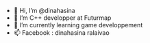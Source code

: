 - 👋 Hi, I’m @dinahasina
- 👀 I’m C++ developper at Futurmap
- 🌱 I’m currently learning game developpement
- 📫 Facebook : dinahasina ralaivao

<!---
fmdn/fmdn is a ✨ special ✨ repository because its `README.md` (this file) appears on your GitHub profile.
You can click the Preview link to take a look at your changes.
--->
